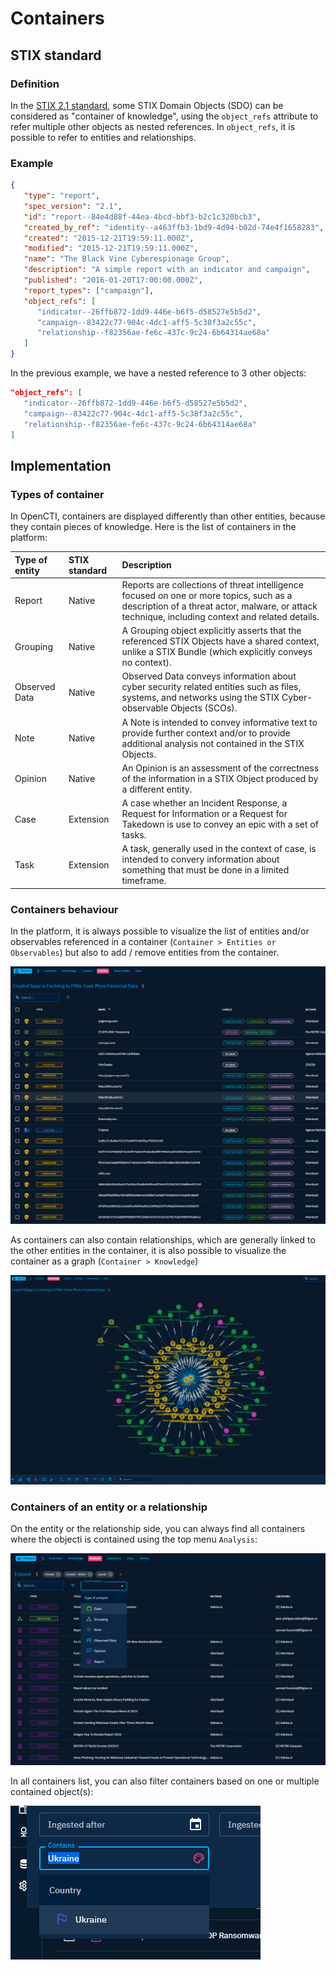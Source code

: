 # Containers

## STIX standard

### Definition

In the [STIX 2.1 standard](https://docs.oasis-open.org/cti/stix/v2.1/stix-v2.1.html), some STIX Domain Objects (SDO) can be considered as "container of knowledge", using the `object_refs` attribute to refer multiple other objects as nested references. In `object_refs`, it is possible to refer to entities and relationships. 

### Example

```json
{
   "type": "report",
   "spec_version": "2.1",
   "id": "report--84e4d88f-44ea-4bcd-bbf3-b2c1c320bcb3",
   "created_by_ref": "identity--a463ffb3-1bd9-4d94-b02d-74e4f1658283",
   "created": "2015-12-21T19:59:11.000Z",
   "modified": "2015-12-21T19:59:11.000Z",
   "name": "The Black Vine Cyberespionage Group",
   "description": "A simple report with an indicator and campaign",
   "published": "2016-01-20T17:00:00.000Z",
   "report_types": ["campaign"],
   "object_refs": [
      "indicator--26ffb872-1dd9-446e-b6f5-d58527e5b5d2",
      "campaign--83422c77-904c-4dc1-aff5-5c38f3a2c55c",
      "relationship--f82356ae-fe6c-437c-9c24-6b64314ae68a"
   ]
}
```

In the previous example, we have a nested reference to 3 other objects:

```json
"object_refs": [
   "indicator--26ffb872-1dd9-446e-b6f5-d58527e5b5d2",
   "campaign--83422c77-904c-4dc1-aff5-5c38f3a2c55c",
   "relationship--f82356ae-fe6c-437c-9c24-6b64314ae68a"
]
```

## Implementation

### Types of container

In OpenCTI, containers are displayed differently than other entities, because they contain pieces of knowledge. Here is the list of containers in the platform:

| Type of entity     | STIX standard    | Description                                                                                                                                                  |
| :----------------- | :--------------- | :----------------------------------------------------------------------------------------------------------------------------------------------------------- |
| Report             | Native           | Reports are collections of threat intelligence focused on one or more topics, such as a description of a threat actor, malware, or attack technique, including context and related details. |
| Grouping           | Native           | A Grouping object explicitly asserts that the referenced STIX Objects have a shared context, unlike a STIX Bundle (which explicitly conveys no context).     |
| Observed Data      | Native           | Observed Data conveys information about cyber security related entities such as files, systems, and networks using the STIX Cyber-observable Objects (SCOs). |
| Note               | Native           | A Note is intended to convey informative text to provide further context and/or to provide additional analysis not contained in the STIX Objects.            |
| Opinion            | Native           | An Opinion is an assessment of the correctness of the information in a STIX Object produced by a different entity.                                           |
| Case               | Extension        | A case whether an Incident Response, a Request for Information or a Request for Takedown is use to convey an epic with a set of tasks.                       |
| Task               | Extension        | A task, generally used in the context of case, is intended to convery information about something that must be done in a limited timeframe.                  |

### Containers behaviour

In the platform, it is always possible to visualize the list of entities and/or observables referenced in a container (`Container > Entities or Observables`) but also to add / remove entities from the container.

![Entities](assets/entities.png)

As containers can also contain relationships, which are generally linked to the other entities in the container, it is also possible to visualize the container as a graph (`Container > Knowledge`)

![Graph](assets/graph.png)

### Containers of an entity or a relationship

On the entity or the relationship side, you can always find all containers where the objecti is contained using the top menu `Analysis`:

![Analysis](assets/analysis.png)

In all containers list, you can also filter containers based on one or multiple contained object(s):

![Container filters](assets/container-filters.png)


